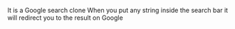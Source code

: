 It is a Google search clone When you put any string inside the search bar it will redirect you to the result on Google
